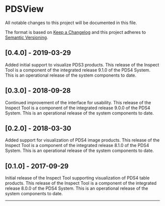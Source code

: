 # PDSView

All notable changes to this project will be documented in this file.

The format is based on [Keep a Changelog](http://keepachangelog.com/) and this project adheres to [Semantic Versioning](http://semver.org/).

## [0.4.0] - 2019-03-29

Added initial support to visualize PDS3 products.
This release of the Inspect Tool is a component of the integrated 
release 9.1.0 of the PDS4 System. This is an operational release
of the system components to date.

## [0.3.0] - 2018-09-28

Continued improvement of the interface for usability.
This release of the Inspect Tool is a component of the integrated
release 9.0.0 of the PDS4 System. This is an operational release
of the system components to date.

## [0.2.0] - 2018-03-30

Added support for visualization of PDS4 image products.
This release of the Inspect Tool is a component of the integrated
release 8.1.0 of the PDS4 System. This is an operational release of
the system components to date. 

## [0.1.0] - 2017-09-29

Initial release of the Inspect Tool supporting visualization of
PDS4 table products.
This release of the Inspect Tool is a component of the integrated
release 8.0.0 of the PDS4 System. This is an operational release of
the system components to date.
    
-----------------------------------------------------------------------
